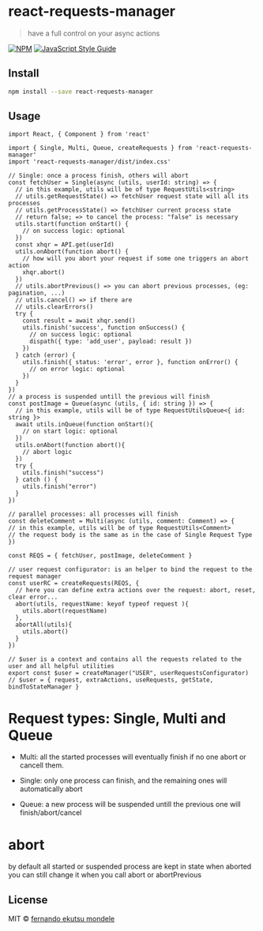 # react-requests-manager

> have a full control on your async actions

[![NPM](https://img.shields.io/npm/v/react-requests-manager.svg)](https://www.npmjs.com/package/react-requests-manager) [![JavaScript Style Guide](https://img.shields.io/badge/code_style-standard-brightgreen.svg)](https://standardjs.com)

## Install

```bash
npm install --save react-requests-manager
```

## Usage

```tsx
import React, { Component } from 'react'

import { Single, Multi, Queue, createRequests } from 'react-requests-manager'
import 'react-requests-manager/dist/index.css'

// Single: once a process finish, others will abort
const fetchUser = Single(async (utils, userId: string) => {
  // in this example, utils will be of type RequestUtils<string>
  // utils.getRequestState() => fetchUser request state will all its processes
  // utils.getProcessState() => fetchUser current process state
  // return false; => to cancel the process: "false" is necessary
  utils.start(function onStart() {
    // on success logic: optional
  })
  const xhqr = API.get(userId)
  utils.onAbort(function abort() {
    // how will you abort your request if some one triggers an abort action
    xhqr.abort()
  })
  // utils.abortPrevious() => you can abort previous processes, (eg: pagination, ...)
  // utils.cancel() => if there are
  // utils.clearErrors()
  try {
    const result = await xhqr.send()
    utils.finish('success', function onSuccess() {
      // on success logic: optional
      dispath({ type: 'add_user', payload: result })
    })
  } catch (error) {
    utils.finish({ status: 'error', error }, function onError() {
      // on error logic: optional
    })
  }
})
// a process is suspended untill the previous will finish
const postImage = Queue(async (utils, { id: string }) => {
  // in this example, utils will be of type RequestUtilsQueue<{ id: string }>
  await utils.inQueue(function onStart(){
    // on start logic: optional
  })
  utils.onAbort(function abort(){
    // abort logic
  })
  try {
    utils.finish("success")
  } catch () {
    utils.finish("error")
  }
})

// parallel processes: all processes will finish
const deleteComment = Multi(async (utils, comment: Comment) => {
// in this example, utils will be of type RequestUtils<Comment>
// the request body is the same as in the case of Single Request Type
})

const REQS = { fetchUser, postImage, deleteComment }

// user request configurator: is an helper to bind the request to the request manager
const userRC = createRequests(REQS, {
  // here you can define extra actions over the request: abort, reset, clear error...
  abort(utils, requestName: keyof typeof request ){
    utils.abort(requestName)
  },
  abortAll(utils){
    utils.abort()
  }
})

// $user is a context and contains all the requests related to the user and all helpful utilities
export const $user = createManager("USER", userRequestsConfigurator)
// $user = { request, extraActions, useRequests, getState, bindToStateManager }
```

# Request types: **Single**, **Multi** and **Queue**

- Multi: all the started processes will eventually finish if no one abort or cancell them.

- Single: only one process can finish, and the remaining ones will automatically abort

- Queue: a new process will be suspended untill the previous one will finish/abort/cancel

# abort

by default all started or suspended process are kept in state when aborted
you can still change it when you call abort or abortPrevious

## License

MIT © [fernando ekutsu mondele](https://github.com/fernandoem88/react-requests-manager)
